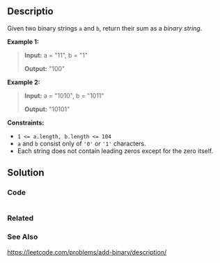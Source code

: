 ## Descriptio
Given two binary strings `a` and `b`, return their sum as a _binary string_.

**Example 1:**

> **Input:** a = "11", b = "1"
> 
> **Output:** "100"

**Example 2:**

> **Input:** a = "1010", b = "1011"
> 
> **Output:** "10101"
 
**Constraints:**

- `1 <= a.length, b.length <= 104`
- `a` and `b` consist only of `'0'` or `'1'` characters.
- Each string does not contain leading zeros except for the zero itself.

## Solution
### Code
```java

```

### Related


### See Also

https://leetcode.com/problems/add-binary/description/